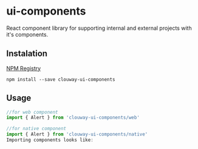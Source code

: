 # ui-components
React component library for supporting internal and external projects with it's components.
## Instalation
[NPM Registry](https://github.com/clouway/teamspace/wiki/NPM-Registry)
```
npm install --save clouway-ui-components
```

## Usage
```javascript
//for web component
import { Alert } from 'clouway-ui-components/web'

//for native component
import { Alert } from 'clouway-ui-components/native'
Importing components looks like:
```
